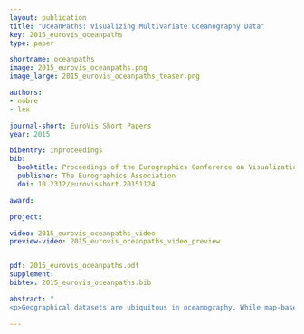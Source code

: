 ```yaml
---
layout: publication
title: "OceanPaths: Visualizing Multivariate Oceanography Data"
key: 2015_eurovis_oceanpaths
type: paper

shortname: oceanpaths
image: 2015_eurovis_oceanpaths.png
image_large: 2015_eurovis_oceanpaths_teaser.png

authors:
- nobre
- lex

journal-short: EuroVis Short Papers
year: 2015

bibentry: inproceedings
bib:
  booktitle: Proceedings of the Eurographics Conference on Visualization (EuroVis ’15) - Short Papers
  publisher: The Eurographics Association
  doi: 10.2312/eurovisshort.20151124

award:

project:

video: 2015_eurovis_oceanpaths_video
preview-video: 2015_eurovis_oceanpaths_video_preview


pdf: 2015_eurovis_oceanpaths.pdf
supplement:
bibtex: 2015_eurovis_oceanpaths.bib

abstract: "
<p>Geographical datasets are ubiquitous in oceanography. While map-based visualizations are useful for many different domains, they can suffer from cluttering and overplotting issues when used for multivariate data sets. As a result, spatial data exploration in oceanography has often been restricted to multiple maps showing various depths or time intervals. This lack of interactive exploration often hinders efforts to expose correlations between properties of oceanographic features, specifically currents. OceanPaths provides powerful interaction and exploration methods for spatial, multivariate oceanography datasets to remedy these situations. Fundamentally, our method allows users to define pathways, typically following currents, along which the variation of the high-dimensional data can be plotted efficiently. We present a case study conducted by domain experts to underscore the usefulness of OceanPaths in uncovering trends and correlations in oceanographic data sets.</p>"

---
```

